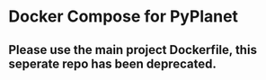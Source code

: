 # Docker Compose for PyPlanet

## Please use the main project Dockerfile, this seperate repo has been deprecated.
